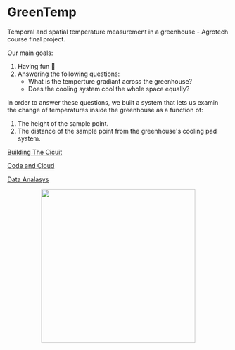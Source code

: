# GreenTemp
Temporal and spatial temperature measurement in a greenhouse - Agrotech course final project.<br>

Our main goals:
1. Having fun 🥳
2. Answering the following questions:
    - What is the temperture gradiant across the greenhouse?
    - Does the cooling system cool the whole space equally?
    
In order to answer these questions, we built a system that lets us examin the change of temperatures inside the greenhouse as a function of:
1. The height of the sample point.
2. The distance of the sample point from the greenhouse's cooling pad system.

[Building The Cicuit](Site/Building-the-system.md)

[Code and Cloud](Site/Code-Cloud.md)

[Data Analasys](Site/Data-Analasys.md)

<p align="center">
    
<img src="https://user-images.githubusercontent.com/101471376/179741017-11caa07b-bd83-4dee-b727-e975a256a92f.jpg" width="350">
